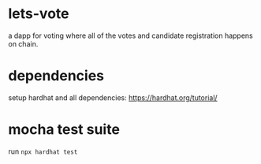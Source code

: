 # lets-vote
a dapp for voting where all of the votes and candidate registration happens on chain.

# dependencies
setup hardhat and all dependencies: https://hardhat.org/tutorial/

# mocha test suite
run `npx hardhat test`

